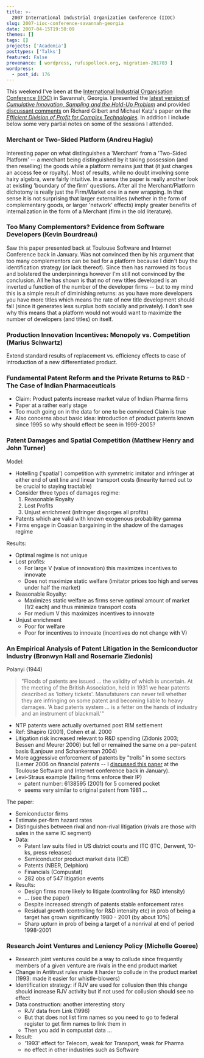 ```yaml
---
title: >-
  2007 International Industrial Organization Conference (IIOC)
slug: 2007-iioc-conference-savannah-georgia
date: 2007-04-15T19:50:09
themes: []
tags: []
projects: ['Academia']
posttypes: ['Talks']
featured: False
provenance: [ wordpress, rufuspollock.org, migration-201703 ]
wordpress:
  - post_id: 176
---
```


This weekend I've been at the [International Industrial Organisation Conference (IIOC)](http://ceps.georgiasouthern.edu/conted/IIOC2007conference.html) in Savannah, Georgia. I presented the [latest version of *Cumulative Innovation, Sampling and the Hold-Up Problem*](http://www.rufuspollock.org/economics/papers/holdup_and_sampling.pdf) and provided [discussant comments](http://www.rufuspollock.org/economics/papers/gilbert_and_katz_comments_iioc_2007.pdf) on Richard Gilbert and Michael Katz's paper on the [*Efficient Division of Profit for Complex Technologies*](https://zeus.econ.umd.edu/cgi-bin/conference/download.cgi?db_name=IIOC2007&paper_id=444). In addition I include below some very partial notes on some of the sessions I attended.


### Merchant or Two-Sided Platform (Andreu Hagiu)

Interesting paper on what distinguishes a 'Merchant' from a 'Two-Sided Platform' -- a merchant being distinguished by it taking possession (and then reselling) the goods while a platform remains just that (it just charges an access fee or royalty). Most of results, while no doubt involving some hairy algebra, were fairly intuitive. In a sense the paper is really another look at existing 'boundary of the firm' questions. After all the Merchant/Platform dichotomy is really just the Firm/Market one in a new wrapping. In that sense it is not surprising that larger externalities (whether in the form of complementary goods, or larger 'network' effects) imply greater benefits of internalization in the form of a Merchant (firm in the old literature).


### Too Many Complementors? Evidence from Software Developers (Kevin Bourdreau)

Saw this paper presented back at Toulouse Software and Internet Conference back in January. Was not convinced then by his argument that too many complementors can be bad for a platform because I didn't buy the identification strategy (or lack thereof). Since then has narrowed its focus and bolstered the underpinnings however I'm still not convinced by the conclusion. All he has shown is that no of new titles developed is an inverted u function of the number of the developer firms -- but to my mind this is a simple result of diminishing returns: as you have more developers you have more titles which means the rate of new title development should fall (since it generates less surplus both socially and privately). I don't see why this means that a platform would not would want to maximize the number of developers (and titles) on itself.


### Production Innovation Incentives: Monopoly vs. Competition (Marius Schwartz)

Extend standard results of replacement vs. efficiency effects to case of introduction of a new differentiated product.


### Fundamental Patent Reform and the Private Returns to R&D - The Case of Indian Pharmaceuticals

  * Claim: Product patents increase market value of Indian Pharma firms
  * Paper at a rather early stage
  * Too much going on in the data for one to be convinced Claim is true
  * Also concerns about basic idea: introduction of product patents known since 1995 so why should effect be seen in 1999-2005?


### Patent Damages and Spatial Competition (Matthew Henry and John Turner)

Model:

  * Hotelling ('spatial') competition with symmetric imitator and infringer at either end of unit line and linear transport costs (linearity turned out to be crucial to staying tractable)
  * Consider three types of damages regime:
    1. Reasonable Royalty
    2. Lost Profits
    3. Unjust enrichment (infringer disgorges all profits)
  * Patents which are valid with known exogenous probability gamma
  * Firms engage in Coasian bargaining in the shadow of the damages regime

Results:

  * Optimal regime is not unique
  * Lost profits:
    * For large V (value of innovation) this maximizes incentives to innovate
    * Does not maximize static welfare (imitator prices too high and serves under half the market)
  * Reasonable Royalty:
    * Maximizes static welfare as firms serve optimal amount of market (1/2 each) and thus minimize transport costs
    * For medium V this maximizes incentives to innovate
  * Unjust enrichment
    * Poor for welfare
    * Poor for incentives to innovate (incentives do not change with V)


### An Empirical Analysis of Patent Litigation in the Semiconductor Industry (Bronwyn Hall and Rosemarie Ziedonis)

Polanyi (1944)

> "Floods of patents are issued ... the validity of which is uncertain. At the meeting of the British Association, held in 1931 we hear patents described as 'lottery tickets'. Manufaturers can never tell whether they are infringing on some patent and becoming liable to heavy damages. 'A bad patents system ... is a fetter on the hands of industry and an instrument of blackmail.'"

  * NTP patents were actually overturned post RIM settlement
  * Ref: Shapiro (2001), Cohen et al. 2000 
  * Litigation risk increased relevant to R&D spending (Zidonis 2003; Bessen and Meurer 2006) but fell or remained the same on a per-patent basis (Lanjouw and Schankerman 2004)
  * More aggressive enforcement of patents by "trolls" in some sectors (Lerner 2006 on financial patents -- I [discussed this paper](http://www.rufuspollock.org/archives/156) at the Toulouse Software and Internet conference back in January).
  * Levi-Straus example (failing firms enforce their IP)
    * patent number: 6138595 (2001) for 5 cornered pocket
    * seems very similar to original patent from 1981 ...

The paper:

  * Semiconductor firms
  * Estimate per-firm hazard rates
  * Distinguishes between rival and non-rival litigation (rivals are those with sales in the same IC segment)
  * Data:
    * Patent law suits filed in US district courts and ITC (ITC, Derwent, 10-ks, press releases)
    * Semiconductor product market data (ICE)
    * Patents (NBER, Delphion)
    * Financials (Compustat)
    * 282 obs of 547 litigation events
  * Results:
    * Design firms more likely to litigate (controlling for R&D intensity)
    * ... (see the paper)
    * Despite increased strength of patents stable enforcement rates 
    * Residual growth (controlling for R&D intensity etc) in prob of being a target has grown significantly 1980 - 2001 (by about 10%)
    * Sharp upturn in prob of being a target of a nonrival at end of period 1998-2001

### Research Joint Ventures and Leniency Policy (Michelle Goeree)

  * Research joint ventures could be a way to collude since frequently members of a given venture are rivals in the end product market
  * Change in Antitrust rules made it harder to collude in the product market (1993: made it easier for whistle-blowers)
  * Identification strategy: if RJV are used for collusion then this change should increase RJV activity but if not used for collusion should see no effect
  * Data construction: another interesting story
    * RJV data from Link (1996)
    * But that does not list firm names so you need to go to federal register to get firm names to link them in
    * Then you add in compustat data ...
  * Result:
    * '1993' effect for Telecom, weak for Transport, weak for Pharma
    * no effect in other industries such as Software

